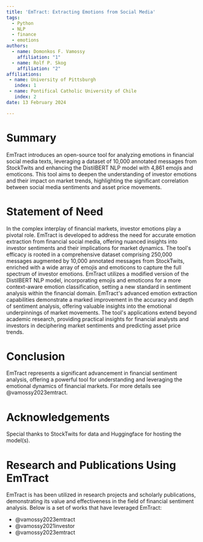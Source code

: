 ```yaml
---
title: 'EmTract: Extracting Emotions from Social Media'
tags:
  - Python
  - NLP
  - finance
  - emotions
authors:
  - name: Domonkos F. Vamossy
    affiliation: "1"
  - name: Rolf P. Skog
    affiliation: "2"
affiliations:
 - name: University of Pittsburgh
   index: 1
 - name: Pontifical Catholic University of Chile
   index: 2
date: 13 February 2024

---
```


# Summary

EmTract introduces an open-source tool for analyzing emotions in financial social media texts, leveraging a dataset of 10,000 annotated messages from StockTwits and enhancing the DistilBERT NLP model with 4,861 emojis and emoticons. This tool aims to deepen the understanding of investor emotions and their impact on market trends, highlighting the significant correlation between social media sentiments and asset price movements.

# Statement of Need

In the complex interplay of financial markets, investor emotions play a pivotal role. EmTract is developed to address the need for accurate emotion extraction from financial social media, 
offering nuanced insights into investor sentiments and their implications for market dynamics. The tool's efficacy is rooted in a comprehensive dataset comprising 250,000 messages augmented
 by 10,000 annotated messages from StockTwits, enriched with a wide array of emojis and emoticons to capture the full spectrum of investor emotions. EmTract utilizes a modified version of the 
 DistilBERT NLP model, incorporating emojis and emoticons for a more context-aware emotion classification, setting a new standard in sentiment analysis within the financial domain.
EmTract's advanced emotion extraction capabilities demonstrate a marked improvement in the accuracy and depth of sentiment analysis, offering valuable insights into the emotional 
underpinnings of market movements. The tool's applications extend beyond academic research, providing practical insights for financial analysts and investors in deciphering market 
sentiments and predicting asset price trends.

# Conclusion

EmTract represents a significant advancement in financial sentiment analysis, offering a powerful tool for understanding and leveraging the emotional dynamics of financial markets.
For more details see @vamossy2023emtract.

# Acknowledgements

Special thanks to StockTwits for data and Huggingface for hosting the model(s).

# Research and Publications Using EmTract

EmTract is has been utilized in research projects and scholarly publications, demonstrating its value and effectiveness in the field of financial sentiment analysis. Below is a set of works that have leveraged EmTract:

- @vamossy2023emtract
- @vamossy2021investor
- @vamossy2023emtract